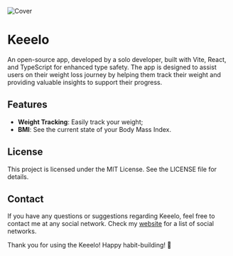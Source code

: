 ![Cover](https://github.com/user-attachments/assets/0cf8503e-3528-4704-9ce6-58ee84f95388)


# Keeelo

An open-source app, developed by a solo developer, built with Vite, React, and TypeScript for enhanced type safety. The app is designed to assist users on their weight loss journey by helping them track their weight and providing valuable insights to support their progress.

## Features

- **Weight Tracking**: Easily track your weight;
- **BMI**: See the current state of your Body Mass Index.

## License

This project is licensed under the MIT License. See the LICENSE file for details.

## Contact

If you have any questions or suggestions regarding Keeelo, feel free to contact me at any social network. Check my [website](https://rafael.no) for a list of social networks.

Thank you for using the Keeelo! Happy habit-building! 🚀
